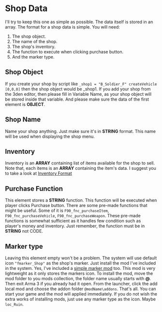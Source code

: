 # Shop Data
I'll try to keep this one as simple as possible.
The data itself is stored in an array. The format for a shop data is simple. You will need:
1. The shop object.
2. The name of the shop.
3. The shop's inventory. 
4. The function to execute when clicking purchase button.
5. And the marker type.

## Shop Object
If you create your shop by script like `_shop1 = "B_Soldier_F" createVehicle [0,0,0]` then the shop object would be _shop1. If you add your shop from the 3den editor, then please fill in Variable Name, as your shop object will be stored inside that variable. 
And please make sure the data of the first element is **OBJECT**.

## Shop Name 
Name your shop anything. Just make sure it's in **STRING** format. This name will be used when displaying the shop menu. 

## Inventory
Inventory is an **ARRAY** containing list of items available for the shop to sell. Note that, each items is an **ARRAY** containing the item's data.
I suggest you to take a look at [Inventory Format](ShopInventoryFormat.md)

## Purchase Function
This element stores a **STRING** function. This function will be executed when player clicks Purchase button. 
There are some pre-made functions that might be useful. Some of it is `F90_fnc_purchaseItem`, `F90_fnc_purchaseVehicle`, `F90_fnc_purchaseWeapon`. These pre-made functions is somewhat sufficient as it handles few condition such as player's money and inventory. 
Just remember, the function must be in **STRING** not CODE.

## Marker type 
Leaving this element empty won't be a problem. The system will use default icon `"fmarker_Shop"` as the shop's marker. Just install the mod I've included in the system. 
Yes, I've included a [simple marker mod]() too. This mod is very lightweight as it only stores the markers icon. To install the mod, move the mod folder to you mods collection, the folder name usually starts with **@**. Then exit Arma 3 if you already had it open. From the launcher, click the add local mod and choose the addon folder `@modName\addons`. That's all. You can start your game and the mod will applied immediately.
If you do not wish the extra works of installing mods, just use any marker type as the icon. Maybe `loc_Ruin`.